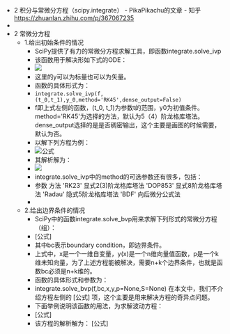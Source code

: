 - 2 积分与常微分方程（scipy.integrate） - PikaPikachu的文章 - 知乎
  https://zhuanlan.zhihu.com/p/367067235
-
- 2 常微分方程
	- 1.给出初始条件的情况
		- SciPy提供了有力的常微分方程求解工具，即函数integrate.solve_ivp
		- 该函数用于解决形如下式的ODE：
		- ![](https://www.zhihu.com/equation?tex=%5Cfrac%7B%5Cmathrm+d%5Cbold+y%7D%7B%5Cmathrm+dt%7D%3Df%28t%2C%5Cbold+y%29%2C%5C+%5Cbold+y%28t_0%29%3D%5Cbold+y_0%5C%5C)
		- 这里的y可以为标量也可以为矢量。
		- 函数的具体形式为：
		- ```integrate.solve_ivp(f,(t_0,t_1),y_0,method='RK45',dense_output=False)```
		- f即上式左侧的函数，(t_0, t_1)为参数t的范围，y0为初值条件。method='RK45'为选择的方法，默认为5（4）阶龙格库塔法。dense_output选择的是是否稠密输出，这个主要是画图的时候需要，默认为否。
		- 以解下列方程为例：
		- ![公式](https://www.zhihu.com/equation?tex=%5Cfrac%7B%5Cmathrm+dy%7D%7B%5Cmathrm+dt%7D%3Dy%5Csin+t%5C%5C)
		- 其解析解为：
		- ![](https://www.zhihu.com/equation?tex=%5Cfrac%7B%5Cmathrm+dy%7D%7B%5Cmathrm+dt%7D%3Dy%5Csin+t%5CRightarrow%5Cfrac%7B%5Cmathrm+dy%7D%7By%7D%3D%5Csin+t%5Cmathrm+dt%5CRightarrow%5Cln+y%3DC-%5Ccos+t%5C%5C%5CRightarrow+y%3De%5E%7BC-%5Ccos+t%7D%5CRightarrow+y%3DCe%5E%7B-%5Ccos+t%7D%5C%5C)
		- integrate.solve_ivp中的method的可选参数还有很多，包括：
		- 参数	方法
		  'RK23'	显式2(3)阶龙格库塔法
		  'DOP853'	显式8阶龙格库塔法
		  'Radau'	隐式5阶龙格库塔法
		  'BDF'	向后微分公式法
		-
	- 2.给出边界条件的情况
		- SciPy中的函数integrate.solve_bvp用来求解下列形式的常微分方程（组）：
		- [公式]
		- 其中bc表示boundary condition，即边界条件。
		- 上式中，x是一个一维自变量，y(x)是一个n维向量值函数，p是一个k维未知向量，为了上述方程能被解决，需要n+k个边界条件，也就是函数bc必须是n+k维的。
		- 函数的具体形式和参数为：
		- integrate.solve_bvp(f,bc,x,y,p=None,S=None)
		  在本文中，我们不介绍方程左侧的 [公式] 项，这个主要是用来解决方程的奇异点问题。
		- 下面举例说明该函数的用法，为求解波动方程：
		- [公式]
		- 该方程的解析解为： [公式]